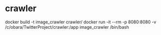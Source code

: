 # crawler
docker build -t image_crawler crawler/
docker run -it --rm -p 8080:8080 -v /c/obara/TwitterProject/crawler:/app image_crawler /bin/bash
